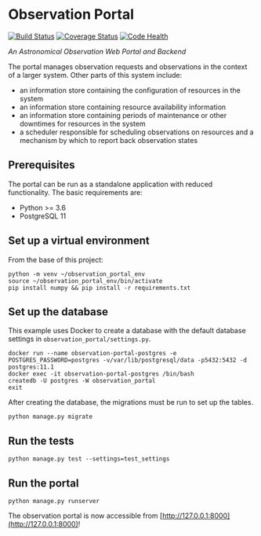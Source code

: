 # Observation Portal
[![Build Status](https://travis-ci.com/LCOGT/observation-portal.svg?branch=master)](https://travis-ci.com/LCOGT/observation-portal)
[![Coverage Status](https://coveralls.io/repos/github/LCOGT/observation-portal/badge.svg?branch=master)](https://coveralls.io/github/LCOGT/observation-portal?branch=master)
[![Code Health](https://landscape.io/github/LCOGT/observation-portal/master/landscape.svg?style=flat)](https://landscape.io/github/LCOGT/observation-portal/master)

_An Astronomical Observation Web Portal and Backend_

The portal manages observation requests and observations in the context of a larger system. Other parts of this system include:
- an information store containing the configuration of resources in the system
- an information store containing resource availability information
- an information store containing periods of maintenance or other downtimes for resources in the system
- a scheduler responsible for scheduling observations on resources and a mechanism by which to report back observation states

## Prerequisites
The portal can be run as a standalone application with reduced functionality. The basic requirements are:

* Python >= 3.6
* PostgreSQL 11

## Set up a virtual environment
From the base of this project:

```
python -m venv ~/observation_portal_env
source ~/observation_portal_env/bin/activate
pip install numpy && pip install -r requirements.txt
```

## Set up the database
This example uses Docker to create a database with the default database settings in `observation_portal/settings.py`.

```
docker run --name observation-portal-postgres -e POSTGRES_PASSWORD=postgres -v/var/lib/postgresql/data -p5432:5432 -d postgres:11.1
docker exec -it observation-portal-postgres /bin/bash
createdb -U postgres -W observation_portal
exit
```

After creating the database, the migrations must be run to set up the tables.

```
python manage.py migrate
```

## Run the tests
```
python manage.py test --settings=test_settings
```

## Run the portal

```
python manage.py runserver
```

The observation portal is now accessible from [http://127.0.0.1:8000](http://127.0.0.1:8000)!
